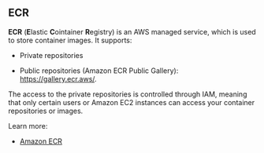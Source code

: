 ## ECR

**ECR** (**E**lastic **C**ointainer **R**egistry) is an AWS managed service, which is used to store container images. It supports:

- Private repositories

- Public repositories (Amazon ECR Public Gallery): https://gallery.ecr.aws/.

The access to the private repositories is controlled through IAM, meaning that only certain users or Amazon EC2 instances can access your container repositories or images.

Learn more:

- [Amazon ECR](https://docs.aws.amazon.com/AmazonECR/latest/userguide/what-is-ecr.html)
